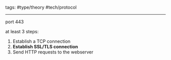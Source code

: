 tags: #type/theory #tech/protocol

---
port 443

at least 3 steps:
1.  Establish a TCP connection
2.  **Establish SSL/TLS connection**
3.  Send HTTP requests to the webserver

